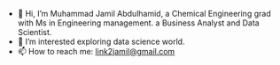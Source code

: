 - 👋 Hi, I’m Muhammad Jamil Abdulhamid, a Chemical Engineering grad with Ms in Engineering management. a Business Analyst and Data Scientist.
- 👀 I’m interested exploring data science world.
- 📫 How to reach me: link2jamil@gmail.com

<!---
mjameeel/mjameeel is a ✨ special ✨ repository because its `README.md` (this file) appears on your GitHub profile.
You can click the Preview link to take a look at your changes.
--->
